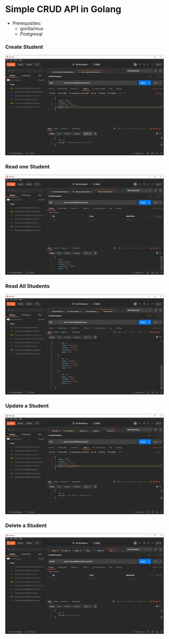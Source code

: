 # Simple CRUD API in Golang

* Prerequisites:
    * gorilla/mux
    * Postgresql

### Create Student
![Adding New Student](pics/newStudent.png)

### Read one Student
![Adding New Student](pics/getStudent.png)

### Read All Students
![Adding New Student](pics/getAllStudent.png)

### Update a Student
![Adding New Student](pics/updateStudent.png)

### Delete a Student
![Adding New Student](pics/deleteStudent.png)

